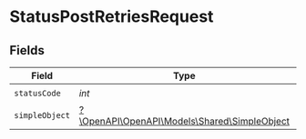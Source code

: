 # StatusPostRetriesRequest


## Fields

| Field                                                                               | Type                                                                                | Required                                                                            | Description                                                                         |
| ----------------------------------------------------------------------------------- | ----------------------------------------------------------------------------------- | ----------------------------------------------------------------------------------- | ----------------------------------------------------------------------------------- |
| `statusCode`                                                                        | *int*                                                                               | :heavy_check_mark:                                                                  | N/A                                                                                 |
| `simpleObject`                                                                      | [?\OpenAPI\OpenAPI\Models\Shared\SimpleObject](../../models/shared/SimpleObject.md) | :heavy_minus_sign:                                                                  | N/A                                                                                 |